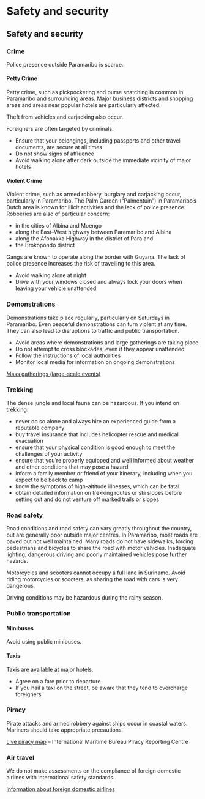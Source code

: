 # Safety and security

## Safety and security

### Crime

Police presence outside Paramaribo is scarce.

#### Petty Crime

Petty crime, such as pickpocketing and purse snatching is common in Paramaribo and surrounding areas. Major business districts and shopping areas and areas near popular hotels are particularly affected.

Theft from vehicles and carjacking also occur.

Foreigners are often targeted by criminals.

* Ensure that your belongings, including passports and other travel documents, are secure at all times
* Do not show signs of affluence
* Avoid walking alone after dark outside the immediate vicinity of major hotels

#### Violent Crime

Violent crime, such as armed robbery, burglary and carjacking occur, particularly in Paramaribo. The Palm Garden (“Palmentuin”) in Paramaribo’s Dutch area is known for illicit activities and the lack of police presence. Robberies are also of particular concern:

* in the cities of Albina and Moengo
* along the East–West highway between Paramaribo and Albina
* along the Afobakka Highway in the district of Para and
* the Brokopondo district

Gangs are known to operate along the border with Guyana. The lack of police presence increases the risk of travelling to this area.

* Avoid walking alone at night
* Drive with your windows closed and always lock your doors when leaving your vehicle unattended

### Demonstrations

Demonstrations take place regularly, particularly on Saturdays in Paramaribo. Even peaceful demonstrations can turn violent at any time. They can also lead to disruptions to traffic and public transportation.

* Avoid areas where demonstrations and large gatherings are taking place
* Do not attempt to cross blockades, even if they appear unattended.
* Follow the instructions of local authorities
* Monitor local media for information on ongoing demonstrations

[Mass gatherings (large-scale events)](https://travel.gc.ca/travelling/health-safety/mass-gatherings)

### Trekking

The dense jungle and local fauna can be hazardous. If you intend on trekking:

* never do so alone and always hire an experienced guide from a reputable company
* buy travel insurance that includes helicopter rescue and medical evacuation
* ensure that your physical condition is good enough to meet the challenges of your activity
* ensure that you’re properly equipped and well informed about weather and other conditions that may pose a hazard
* inform a family member or friend of your itinerary, including when you expect to be back to camp
* know the symptoms of high-altitude illnesses, which can be fatal
* obtain detailed information on trekking routes or ski slopes before setting out and do not venture off marked trails or slopes

### Road safety

Road conditions and road safety can vary greatly throughout the country, but are generally poor outside major centres. In Paramaribo, most roads are paved but not well maintained. Many roads do not have sidewalks, forcing pedestrians and bicycles to share the road with motor vehicles. Inadequate lighting, dangerous driving and poorly maintained vehicles pose further hazards.

Motorcycles and scooters cannot occupy a full lane in Suriname. Avoid riding motorcycles or scooters, as sharing the road with cars is very dangerous.

Driving conditions may be hazardous during the rainy season.

### Public transportation

#### Minibuses

Avoid using public minibuses.

#### Taxis

Taxis are available at major hotels.

* Agree on a fare prior to departure
* If you hail a taxi on the street, be aware that they tend to overcharge foreigners

### Piracy

Pirate attacks and armed robbery against ships occur in coastal waters. Mariners should take appropriate precautions.

[Live piracy map](https://icc-ccs.org/map/) – International Maritime Bureau Piracy Reporting Centre

### Air travel

We do not make assessments on the compliance of foreign domestic airlines with international safety standards.

[Information about foreign domestic airlines](https://travel.gc.ca/air/in-flight-safety#other)